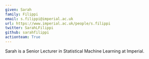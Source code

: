 ```yaml
---
given: Sarah
family: Filippi
email: s.filippi@imperial.ac.uk
url: https://www.imperial.ac.uk/people/s.filippi
twitter: SarahLFilippi
github: sarahfilippi
actionteam: True
---
```


Sarah is a Senior Lecturer in Statistical Machine Learning at Imperial.
